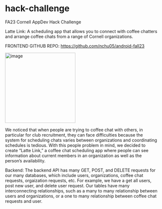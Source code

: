 # hack-challenge
FA23 Cornell AppDev Hack Challenge

Latte Link:
A scheduling app that allows you to connect with coffee chatters and arrange coffee chats from a range of Cornell organizations.

FRONTEND GITHUB REPO: https://github.com/nchu05/android-fall23

<img width="231" alt="image" src="https://github.com/kych23/hack-challenge/assets/108193938/5e5e294d-108e-408e-be4e-c7d712245027">



We noticed that when people are trying to coffee chat with others, in particular for club recruitment, they can face difficulties because the system for scheduling chats varies between organizations and coordinating schedules is tedious. With this people problem in mind, we decided to create “Latte Link,” a coffee chat scheduling app where people can see information about current members in an organization as well as the person’s availability.

Backend:
The backend API has many GET, POST, and DELETE requests for our many databases, which include users, organizations, coffee chat requests, orgaization requests, etc. For example, we have a get all users, post new user, and delete user request. Our tables have many interconnecting relationships, such as a many to many relationship between users and organizations, or a one to many relationship between coffee chat requests and user.





